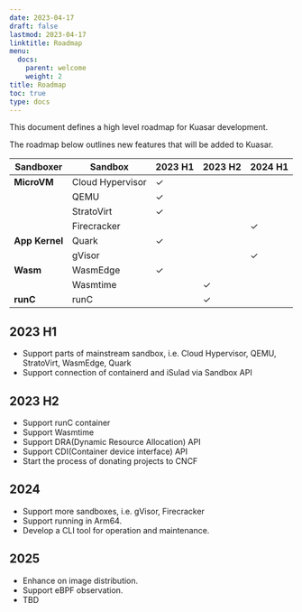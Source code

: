 ```yaml
---
date: 2023-04-17
draft: false
lastmod: 2023-04-17
linktitle: Roadmap
menu:
  docs:
    parent: welcome
    weight: 2
title: Roadmap
toc: true
type: docs
---
```

This document defines a high level roadmap for Kuasar development.

The roadmap below outlines new features that will be added to Kuasar.

| Sandboxer      | Sandbox          | 2023 H1 | 2023 H2 | 2024 H1 |
|----------------|------------------|---------|---------|---------|
| **MicroVM**    | Cloud Hypervisor | ✓       |         |         |
|                | QEMU             | ✓       |         |         |
|                | StratoVirt       | ✓       |         |         |
|                | Firecracker      |         |         | ✓       |
| **App Kernel** | Quark            | ✓       |         |         |
|                | gVisor           |         |         | ✓       |
| **Wasm**       | WasmEdge         | ✓       |         |         |
|                | Wasmtime         |         | ✓       |         |
| **runC**       | runC             |         | ✓       |         |


## 2023 H1

+ Support parts of mainstream sandbox, i.e. Cloud Hypervisor, QEMU, StratoVirt, WasmEdge, Quark
+ Support connection of containerd and iSulad via Sandbox API

## 2023 H2

+ Support runC container
+ Support Wasmtime
+ Support DRA(Dynamic Resource Allocation) API
+ Support CDI(Container device interface) API
+ Start the process of donating projects to CNCF

## 2024

+ Support more sandboxes, i.e. gVisor, Firecracker
+ Support running in Arm64.
+ Develop a CLI tool for operation and maintenance.

## 2025

+ Enhance on image distribution.
+ Support eBPF observation.
+ TBD